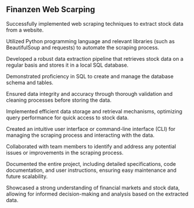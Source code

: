 ## Finanzen Web Scarping

Successfully implemented web scraping techniques to extract stock data from a website.

Utilized Python programming language and relevant libraries (such as BeautifulSoup and requests) to automate the scraping process.

Developed a robust data extraction pipeline that retrieves stock data on a regular basis and stores it in a local SQL database.

Demonstrated proficiency in SQL to create and manage the database schema and tables.

Ensured data integrity and accuracy through thorough validation and cleaning processes before storing the data.

Implemented efficient data storage and retrieval mechanisms, optimizing query performance for quick access to stock data.

Created an intuitive user interface or command-line interface (CLI) for managing the scraping process and interacting with the data.

Collaborated with team members to identify and address any potential issues or improvements in the scraping process.

Documented the entire project, including detailed specifications, code documentation, and user instructions, ensuring easy maintenance and future scalability.

Showcased a strong understanding of financial markets and stock data, allowing for informed decision-making and analysis based on the extracted data.
